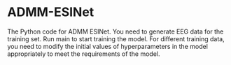 # ADMM-ESINet

The Python code for ADMM ESINet. You need to generate EEG data for the training set. Run main to start training the model. For different training data, you need to modify the initial values of hyperparameters in the model appropriately to meet the requirements of the model.